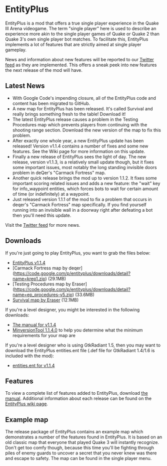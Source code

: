 # EntityPlus
EntityPlus is a mod that offers a true single player experience in the Quake III Arena videogame. The term "single player" here is used to describe an experience more akin to the single player games of Quake or Quake 2 than Quake 3's own single player bot matches. To facilitate this, EntityPlus implements a lot of features that are strictly aimed at single player gameplay.

News and information about new features will be reported to our [Twitter feed](https://twitter.com/#!/EntityPlus) as they are implemented. This offers a sneak peek into new features the next release of the mod will have.

## Latest News
* With Google Code's impending closure, all of the EntityPlus code and content has been migrated to GitHub.
* A new map for EntityPlus has been released. It's called Survival and really brings something fresh to the table! Download it!
* The latest EntityPlus release causes a problem in the Testing Procedures map which prevents players from continuing with the shooting range section. Download the new version of the map to fix this problem.
* After exactly one whole year, a new EntityPlus update has been released! Version v1.1.4 contains a number of fixes and some new features. See the Wiki page for more information on this update.
* Finally a new release of EntityPlus sees the light of day. The new release, version v1.1.3, is a relatively small update though, but it fixes some important issues, most notably the long standing invisible doors problem in deQer's "Carmack Fortress" map.
* Another quick release brings the mod up to version 1.1.2. It fixes some important scoring related issues and adds a new feature: the "wait" key for info_waypoint entities, which forces bots to wait for certain amount of time (or indefinitely) at a waypoint.
* Just released version 1.1.1 of the mod to fix a problem that occurs in deqer's "Carmack Fortress" map specifically. If you find yourself running into an invisible wall in a doorway right after defeating a bot then you'll need this update.

Visit the [Twitter feed](https://twitter.com/#!/EntityPlus) for more news. 

## Downloads

If you're just going to play EntityPlus, you want to grab the files below:
* [EntityPlus v1.1.4](https://github.com/TheEnginesOfCreation/EntityPlus/releases/tag/1.1.4)
* [Carmack Fortress map by deqer] (https://code.google.com/p/entityplus/downloads/detail?name=krep1.zip) (29.1MB)
* [Testing Procedures map by Eraser] (https://code.google.com/p/entityplus/downloads/detail?name=ep_procedures-v5.zip) (33.6MB)
* [Survival map by Eraser](https://code.google.com/p/entityplus/downloads/detail?name=ep_survival-v1.zip) (12.1MB) 

If you're a level designer, you might be interested in the following downloads:
* [The manual for v1.1.4](https://code.google.com/p/entityplus/downloads/detail?name=manual-1.1.4.pdf)
* [MinversionTool 1.1.4.0](https://code.google.com/p/entityplus/downloads/detail?name=minversiontool-1.1.4.0.zip) to help you determine what the minimum requirements for your map are 

If you're a level designer who is using GtkRadiant 1.5, then you may want to download the EntityPlus entities.ent file (.def file for GtkRadiant 1.4/1.6 is included with the mod):
* [entities.ent for v1.1.4](https://code.google.com/p/entityplus/downloads/detail?name=entities.ent)

## Features

To view a complete list of features added to EntityPlus, download [the manual](https://code.google.com/p/entityplus/downloads/detail?name=manual-1.1.4.pdf). Additional information about each release can be found on the [EntityPlus wiki page](https://github.com/TheEnginesOfCreation/EntityPlus/blob/wiki/Index.md). 

## Example map
The release package of EntityPlus contains an example map which demonstrates a number of the features found in EntityPlus. It is based on an old classic map that everyone that played Quake 3 will instantly recognize. Don't get too comfy though, because this time you'll be fighting through piles of enemy guards to uncover a secret that you never knew was there and escape to safety. The map can be found in the single player menu. 
